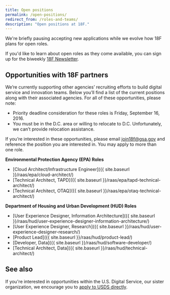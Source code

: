 ```yaml
---
title: Open positions
permalink: /open-positions/
redirect_from: /roles-and-teams/
description: "Open positions at 18F."
---
```


We're briefly pausing accepting new applications while we evolve how 18F plans for open roles.

If you'd like to learn about open roles as they come available, you can sign up for the biweekly [18F Newsletter](https://18f.gsa.gov/#newsletter).

## Opportunities with 18F partners
We’re currently supporting other agencies’ recruiting efforts to build digital service and innovation teams. Below you’ll find a list of the current positions along with their associated agencies. For all of these opportunities, please note:

- Priority deadline consideration for these roles is Friday, September 16, 2016.
- You must be in the D.C. area or willing to relocate to D.C. Unfortunately, we can’t provide relocation assistance.

If you’re interested in these opportunities, please email join18f@gsa.gov and reference the position you are interested in. You may apply to more than one role.

**Environmental Protection Agency (EPA) Roles**

- [Cloud Architect/Infrastructure Engineer]({{ site.baseurl }}/raas/epa/cloud-architect/) 
- [Technical Architect, TAPD]({{ site.baseurl }}/raas/epa/tapd-technical-architect/) 
- [Technical Architect, OTAQ]({{ site.baseurl }}/raas/epa/otaq-technical-architect/) 

**Department of Housing and Urban Development (HUD) Roles**

- [User Experience Designer, Information Architecture]({{ site.baseurl }}/raas/hud/user-experience-designer-information-architecture/)
- [User Experience Designer, Research]({{ site.baseurl }}/raas/hud/user-experience-designer-research/)
- [Product Lead]({{ site.baseurl }}/raas/hud/product-lead/)
- [Developer, Data]({{ site.baseurl }}/raas/hud/software-developer/)
- [Technical Architect, Data]({{ site.baseurl }}/raas/hud/technical-architect/)

## See also

If you're interested in opportunities within the U.S. Digital Service, our sister organization, we encourage you to [apply to USDS directly](https://www.usds.gov/join).
